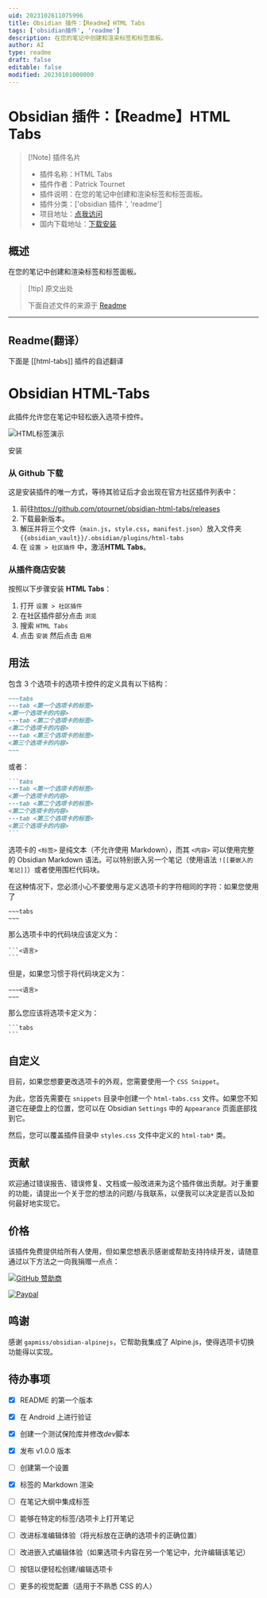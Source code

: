 ```yaml
---
uid: 2023102611075996
title: Obsidian 插件：【Readme】HTML Tabs
tags: ['obsidian插件', 'readme']
description: 在您的笔记中创建和渲染标签和标签面板。
author: AI
type: readme
draft: false
editable: false
modified: 20230101000000
---
```


# Obsidian 插件：【Readme】HTML Tabs

> [!Note] 插件名片
> - 插件名称：HTML Tabs
> - 插件作者：Patrick Tournet
> - 插件说明：在您的笔记中创建和渲染标签和标签面板。
> - 插件分类：['obsidian 插件 ', 'readme']
> - 项目地址：[点我访问](https://github.com/ptournet/obsidian-html-tabs)
> - 国内下载地址：[下载安装](https://pkmer.cn/products/plugin/pluginMarket/?html-tabs)

## 概述

在您的笔记中创建和渲染标签和标签面板。

> [!tip] 原文出处
>
>下面自述文件的来源于 [Readme](https://ghproxy.net/https://raw.githubusercontent.com/ptournet/obsidian-html-tabs/master/README.md)

---

## Readme(翻译）

下面是 [[html-tabs]] 插件的自述翻译

# Obsidian HTML-Tabs

此插件允许您在笔记中轻松嵌入选项卡控件。

![HTML标签演示](docs/images/HTML%20标签演示.gif)

安装

### 从 Github 下载

这是安装插件的唯一方式，等待其验证后才会出现在官方社区插件列表中：

1. 前往<https://github.com/ptournet/obsidian-html-tabs/releases>
2. 下载最新版本。
3. 解压并将三个文件（`main.js`，`style.css`，`manifest.json`）放入文件夹 `{{obsidian_vault}}/.obsidian/plugins/html-tabs`
4. 在 `设置 > 社区插件` 中，激活**HTML Tabs**。

### 从插件商店安装

按照以下步骤安装 **HTML Tabs**：

1. 打开 `设置 > 社区插件`
2. 在社区插件部分点击 `浏览`
3. 搜索 `HTML Tabs`
4. 点击 `安装` 然后点击 `启用`

## 用法

包含 3 个选项卡的选项卡控件的定义具有以下结构：

```markdown
~~~tabs
---tab <第一个选项卡的标签>
<第一个选项卡的内容>
---tab <第二个选项卡的标签>
<第二个选项卡的内容>
---tab <第三个选项卡的标签>
<第三个选项卡的内容>
~~~
```

或者：

~~~markdown
```tabs
---tab <第一个选项卡的标签>
<第一个选项卡的内容>
---tab <第二个选项卡的标签>
<第二个选项卡的内容>
---tab <第三个选项卡的标签>
<第三个选项卡的内容>
```
~~~

选项卡的 `<标签>` 是纯文本（不允许使用 Markdown），而其 `<内容>` 可以使用完整的 Obsidian Markdown 语法。可以特别嵌入另一个笔记（使用语法 `![[要嵌入的笔记]]`）或者使用围栏代码块。

在这种情况下，您必须小心不要使用与定义选项卡的字符相同的字符：如果您使用了

```
~~~tabs
~~~
```

那么选项卡中的代码块应该定义为：

~~~
```<语言>
```
~~~

但是，如果您习惯于将代码块定义为：

```
~~~<语言>
~~~
```

那么您应该将选项卡定义为：

~~~
```tabs
```
~~~

## 自定义

目前，如果您想要更改选项卡的外观，您需要使用一个 `CSS Snippet`。

为此，您首先需要在 `snippets` 目录中创建一个 `html-tabs.css` 文件。如果您不知道它在硬盘上的位置，您可以在 Obsidian `Settings` 中的 `Appearance` 页面底部找到它。

然后，您可以覆盖插件目录中 `styles.css` 文件中定义的 `html-tab*` 类。

## 贡献

欢迎通过错误报告、错误修复、文档或一般改进来为这个插件做出贡献。对于重要的功能，请提出一个关于您的想法的问题/与我联系，以便我可以决定是否以及如何最好地实现它。

## 价格

该插件免费提供给所有人使用，但如果您想表示感谢或帮助支持持续开发，请随意通过以下方法之一向我捐赠一点点：

[![GitHub 赞助商](https://img.shields.io/github/sponsors/ptournet?style=social)](https://github.com/sponsors/ptournet)

[![Paypal](https://img.shields.io/badge/paypal-ptournet-yellow?style=social&logo=paypal)](https://paypal.me/ptournet)

## 鸣谢

感谢 `gapmiss/obsidian-alpinejs`，它帮助我集成了 Alpine.js，使得选项卡切换功能得以实现。

## 待办事项

- [x] README 的第一个版本
- [x] 在 Android 上进行验证
- [x] 创建一个测试保险库并修改*dev*脚本
- [x] 发布 v1.0.0 版本
- [ ] 创建第一个设置
- [x] 标签的 Markdown 渲染
- [ ] 在笔记大纲中集成标签
- [ ] 能够在特定的标签/选项卡上打开笔记
- [ ] 改进标准编辑体验（将光标放在正确的选项卡的正确位置）
- [ ] 改进嵌入式编辑体验（如果选项卡内容在另一个笔记中，允许编辑该笔记）
- [ ] 按钮以便轻松创建/编辑选项卡
- [ ] 更多的视觉配置（适用于不熟悉 CSS 的人）



